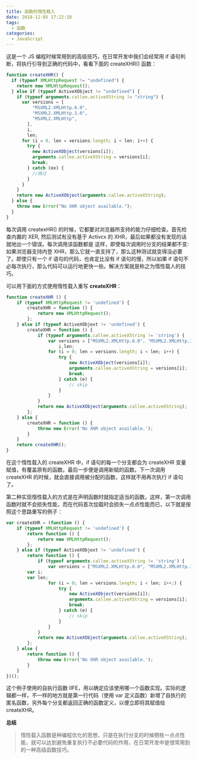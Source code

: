 ```yaml
---
title: 函数的惰性载入
date: 2018-12-05 17:22:10
tags:
  - 函数
categories:
  - JavaScript
---
```


这是一个 JS 编程时候常用到的高级技巧，在日常开发中我们会经常用 if 语句判断，将执行引导到正确的代码中，看看下面的 createXHR() 函数：

```javascript
function createXHR() {
  if (typeof XMLHttpRequest != "undefined") {
    return new XMLHttpRequest();
  } else if (typeof ActiveXObject != "undefined") {
    if (typeof arguments.callee.activeXString != "string") {
      var versions = [
          "MSXML2.XMLHttp.6.0",
          "MSXML2.XMLHttp.3.0",
          "MSXML2.XMLHttp",
        ],
        i,
        len;
      for (i = 0, len = versions.length; i < len; i++) {
        try {
          new ActiveXObject(versions[i]);
          arguments.callee.activeXString = versions[i];
          break;
        } catch (ex) {
          //跳过
        }
      }
    }
    return new ActiveXObject(arguments.callee.activeXString);
  } else {
    throw new Error("No XHR object available.");
  }
}
```

每次调用 createxHR() 的时候，它都要对浏览器所支持的能力仔细检查。首先检查内置的 XER, 然后测试有没有基于 Activcx 的 XHR，最后如果都没有发现的话就地出一个错误。每次调用该函数都是 这样，即使每次调用时分支的结果都不变:如果浏览器支持内登 XHR，那么它就一直支持了，那么这种测试就变得没必要了。即使只有一个 if 语句的代码，也肯定比没有 if 语句的慢，所以如果 if 语句不必每次执行，那么代码可以运行地更快一些。解决方案就是称之为惰性载人的技巧。

可以用下面的方式使用惰性载入重写 **createXHR**：

```javascript
function createXHR () {
	if (typeof XMLHttpRequest != 'undefined') {
		createXHR = function () {
			return new XMLHttpRequest();
		};
	} else if (typeof ActiveXObjext != 'undefined') {
		createXHR = function () {
			if (typeof arguments.callee.activeXString != 'string') {
				var versions = ["MSXML2.XMLHttp.6.0", "MSXML2.XMLHttp.3.0", "MSXML2.XMLHttp"],
					i,len;
				for (i = 0; len = versions.length; i < len; i++) {
					try {
						new ActiveXObject(versions[i]);
						arguments.callee.activeXString = versions[i];
						break;
					} catch (e) {
						// skip
					}
				}
			}
			return new ActiveXObject(arguments.callee.activeXString);
		};
	} else {
		createXHR = function () {
			throw new Error('No XHR object available.');
		}
	}
	return createXHR();
}
```

在这个惰性载入的 createXHR 中，if 语句的每一个分支都会为 createXHR 变量赋值，有覆盖原有的函数。最后一步便是调用新赋的函数。下一次调用 createXHR 的时候，就会直接调用被分配的函数，这样就不用再次执行 if 语句了。

第二种实现惰性载入的方式是在声明函数时就指定适当的函数。这样，第一次调用函数时就不会损失性能，而在代码首次加载时会损失一点点性能而已，以下就是按照这个思路重写的例子：

```javascript
var createXHR = (function () {
	if (typeof XMLHttpRequest != 'undefined') {
		return function () {
			return new XMLHttpRequest();
		};
	} else if (typeof ActiveXObjext != 'undefined') {
		return function () {
			if (typeof arguments.callee.activeXString != 'string') {
				var versions = ["MSXML2.XMLHttp.6.0", "MSXML2.XMLHttp.3.0", "MSXML2.XMLHttp"];
        var i;
        var len;
				for (i = 0; len = versions.length; i < len; i++;) {
					try {
						new ActiveXObject(versions[i]);
						arguments.callee.activeXString = versions[i];
						break;
					} catch (e) {
						// skip
					}
				}
			}
			return new ActiveXObject(arguments.callee.activeXString);
		};
	} else {
		return function () {
			throw new Error('No XHR object available.');
		}
	}
})();
```

这个例子使用的自执行函数 IIFE，用以确定应该使用哪一个函数实现。实际的逻辑都一样，不一样的地方就是第一行代码（使用 var 定义函数）新增了自执行的匿名函数，另外每个分支都返回正确的函数定义，以便立即将其赋值给 createXHR。

**总结**

> 惰性载入函数是种编程优化的思想，只是在执行分支的时候牺牲一点点性能，就可以达到避免重复执行不必要代码的作用，在日常开发中是很常用到的一种高级函数技巧。
